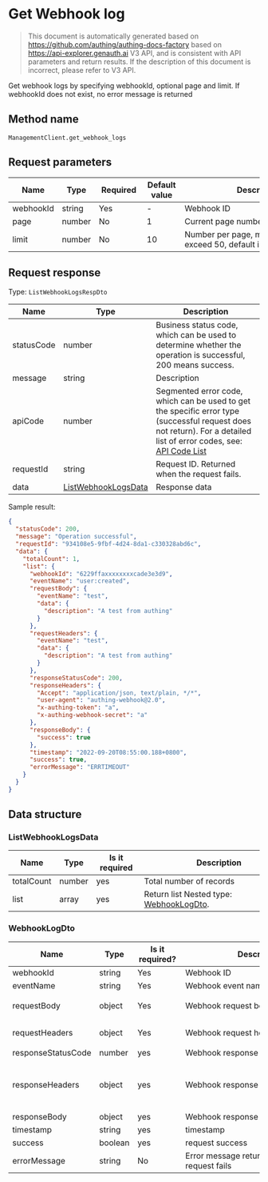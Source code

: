 # Get Webhook log

<!--
Warning ⚠️:
Do not modify this document directly,
https://github.com/Authing/authing-docs-factory
Use this project to generate
-->

<LastUpdated />

> This document is automatically generated based on https://github.com/authing/authing-docs-factory based on https://api-explorer.genauth.ai V3 API, and is consistent with API parameters and return results. If the description of this document is incorrect, please refer to V3 API.

Get webhook logs by specifying webhookId, optional page and limit. If webhookId does not exist, no error message is returned

## Method name

`ManagementClient.get_webhook_logs`

## Request parameters

| Name      | Type   | <div style="width:80px">Required</div> | <div style="width:60px">Default value</div> | <div style="width:300px">Description</div>               | <div style="width:200px">Sample value</div> |
| --------- | ------ | -------------------------------------- | ------------------------------------------- | -------------------------------------------------------- | ------------------------------------------- |
| webhookId | string | Yes                                    | -                                           | Webhook ID                                               | `6229ffaxxxxxxxxcade3e3d9`                  |
| page      | number | No                                     | 1                                           | Current page number, starting from 1                     | `1`                                         |
| limit     | number | No                                     | 10                                          | Number per page, maximum cannot exceed 50, default is 10 | `10`                                        |

## Request response

Type: `ListWebhookLogsRespDto`

| Name       | Type                                                   | Description                                                                                                                                                                                                                                                                                                                                  |
| ---------- | ------------------------------------------------------ | -------------------------------------------------------------------------------------------------------------------------------------------------------------------------------------------------------------------------------------------------------------------------------------------------------------------------------------------- |
| statusCode | number                                                 | Business status code, which can be used to determine whether the operation is successful, 200 means success.                                                                                                                                                                                                                                 |
| message    | string                                                 | Description                                                                                                                                                                                                                                                                                                                                  |
| apiCode    | number                                                 | Segmented error code, which can be used to get the specific error type (successful request does not return). For a detailed list of error codes, see: [API Code List](https://api-explorer.genauth.ai/?tag=group/%E5%BC%80%E5%8F%91%E5%87%86%E5%A4%87#tag/%E5%BC%80%E5%8F%91%E5%87%86%E5%A4%87/%E9%94%99%E8%AF%AF%E5%A4%84%E7%90%86/apiCode) |
| requestId  | string                                                 | Request ID. Returned when the request fails.                                                                                                                                                                                                                                                                                                 |
| data       | <a href="#ListWebhookLogsData">ListWebhookLogsData</a> | Response data                                                                                                                                                                                                                                                                                                                                |

Sample result:

```json
{
  "statusCode": 200,
  "message": "Operation successful",
  "requestId": "934108e5-9fbf-4d24-8da1-c330328abd6c",
  "data": {
    "totalCount": 1,
    "list": {
      "webhookId": "6229ffaxxxxxxxxcade3e3d9",
      "eventName": "user:created",
      "requestBody": {
        "eventName": "test",
        "data": {
          "description": "A test from authing"
        }
      },
      "requestHeaders": {
        "eventName": "test",
        "data": {
          "description": "A test from authing"
        }
      },
      "responseStatusCode": 200,
      "responseHeaders": {
        "Accept": "application/json, text/plain, */*",
        "user-agent": "authing-webhook@2.0",
        "x-authing-token": "a",
        "x-authing-webhook-secret": "a"
      },
      "responseBody": {
        "success": true
      },
      "timestamp": "2022-09-20T08:55:00.188+0800",
      "success": true,
      "errorMessage": "ERRTIMEOUT"
    }
  }
}
```

## Data structure

### <a id="ListWebhookLogsData"></a> ListWebhookLogsData

| Name       | Type   | <div style="width:80px">Is it required</div> | <div style="width:300px">Description</div>                           | <div style="width:200px">Sample value</div> |
| ---------- | ------ | -------------------------------------------- | -------------------------------------------------------------------- | ------------------------------------------- |
| totalCount | number | yes                                          | Total number of records                                              | `1`                                         |
| list       | array  | yes                                          | Return list Nested type: <a href="#WebhookLogDto">WebhookLogDto</a>. |                                             |

### <a id="WebhookLogDto"></a> WebhookLogDto

| Name               | Type    | <div style="width:80px">Is it required?</div> | <div style="width:300px">Description</div>    | <div style="width:200px">Sample value</div>                                                                                              |
| ------------------ | ------- | --------------------------------------------- | --------------------------------------------- | ---------------------------------------------------------------------------------------------------------------------------------------- |
| webhookId          | string  | Yes                                           | Webhook ID                                    | `6229ffaxxxxxxxxcade3e3d9`                                                                                                               |
| eventName          | string  | Yes                                           | Webhook event name                            | `user:created`                                                                                                                           |
| requestBody        | object  | Yes                                           | Webhook request body                          | `{"eventName":"test","data":{"description":"A test from authing"}}`                                                                      |
| requestHeaders     | object  | Yes                                           | Webhook request headers                       | `{"eventName":"test","data":{"description":"A test from authing"}}`                                                                      |
| responseStatusCode | number  | yes                                           | Webhook response code                         | `200`                                                                                                                                    |
| responseHeaders    | object  | yes                                           | Webhook response header                       | `{"Accept":"application/json, text/plain, */*","user-agent":"authing-webhook@2.0","x-authing-token":"a","x-authing-webhook-secret":"a"}` |
| responseBody       | object  | yes                                           | Webhook response body                         | `{"success":true}`                                                                                                                       |
| timestamp          | string  | yes                                           | timestamp                                     | `2022-09-20T08:55:00.188+0800`                                                                                                           |
| success            | boolean | yes                                           | request success                               | `true`                                                                                                                                   |
| errorMessage       | string  | No                                            | Error message returned when the request fails | `ERRTIMEOUT`                                                                                                                             |
